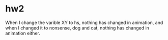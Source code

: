 # hw2
When I change the varible XY to hs, nothing has changed in animation, and when I changed it to nonsense, dog and cat, nothing has changed in animation either.
